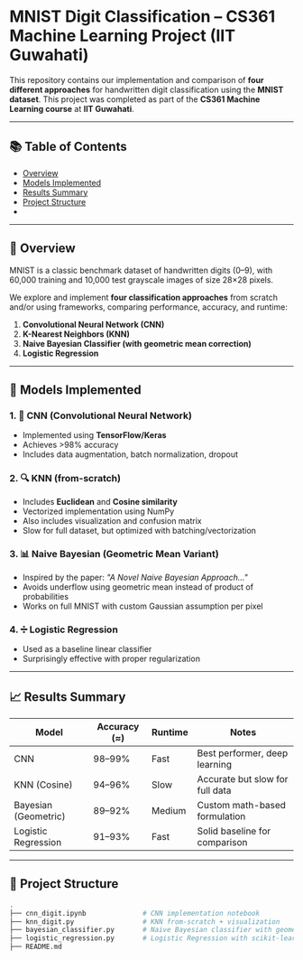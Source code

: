 # MNIST Digit Classification – CS361 Machine Learning Project (IIT Guwahati)

This repository contains our implementation and comparison of **four different approaches** for handwritten digit classification using the **MNIST dataset**. This project was completed as part of the **CS361 Machine Learning course** at **IIT Guwahati**.

---

## 📚 Table of Contents

- [Overview](#overview)
- [Models Implemented](#models-implemented)
- [Results Summary](#results-summary)
- [Project Structure](#project-structure)
- 
---

## 🧠 Overview

MNIST is a classic benchmark dataset of handwritten digits (0–9), with 60,000 training and 10,000 test grayscale images of size 28×28 pixels.

We explore and implement **four classification approaches** from scratch and/or using frameworks, comparing performance, accuracy, and runtime:

1. **Convolutional Neural Network (CNN)**
2. **K-Nearest Neighbors (KNN)**
3. **Naive Bayesian Classifier (with geometric mean correction)**
4. **Logistic Regression**

---

## 🧪 Models Implemented

### 1. 🧱 CNN (Convolutional Neural Network)
- Implemented using **TensorFlow/Keras**
- Achieves >98% accuracy
- Includes data augmentation, batch normalization, dropout

### 2. 🔍 KNN (from-scratch)
- Includes **Euclidean** and **Cosine similarity**
- Vectorized implementation using NumPy
- Also includes visualization and confusion matrix
- Slow for full dataset, but optimized with batching/vectorization

### 3. 📊 Naive Bayesian (Geometric Mean Variant)
- Inspired by the paper: _"A Novel Naive Bayesian Approach..."_
- Avoids underflow using geometric mean instead of product of probabilities
- Works on full MNIST with custom Gaussian assumption per pixel

### 4. ➗ Logistic Regression
- Used as a baseline linear classifier
- Surprisingly effective with proper regularization

---

## 📈 Results Summary

| Model                | Accuracy (≈) | Runtime | Notes                             |
|---------------------|--------------|---------|-----------------------------------|
| CNN                 | 98–99%       | Fast    | Best performer, deep learning     |
| KNN (Cosine)        | 94–96%       | Slow    | Accurate but slow for full data   |
| Bayesian (Geometric)| 89–92%       | Medium  | Custom math-based formulation     |
| Logistic Regression | 91–93%       | Fast    | Solid baseline for comparison     |

---

## 📁 Project Structure

```bash
.
├── cnn_digit.ipynb              # CNN implementation notebook
├── knn_digit.py                 # KNN from-scratch + visualization
├── bayesian_classifier.py       # Naive Bayesian classifier with geometric mean
├── logistic_regression.py       # Logistic Regression with scikit-learn
├── README.md                    
